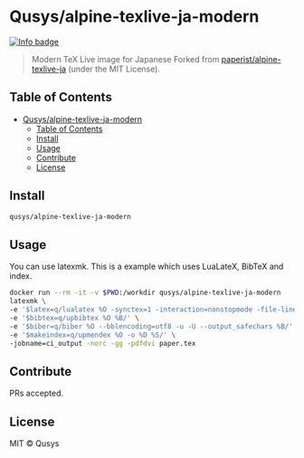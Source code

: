 # Qusys/alpine-texlive-ja-modern

[![Info badge](https://images.microbadger.com/badges/qusys/alpine-texlive-ja-modern.svg)](https://microbadger.com/images/qusys/alpine-texlive-ja-modern)

> Modern TeX Live image for Japanese 
Forked from [paperist/alpine-texlive-ja](https://github.com/Paperist/docker-alpine-texlive-ja) \(under the MIT License\).


## Table of Contents

- [Qusys/alpine-texlive-ja-modern](#qusysalpine-texlive-ja-modern)
  - [Table of Contents](#table-of-contents)
  - [Install](#install)
  - [Usage](#usage)
  - [Contribute](#contribute)
  - [License](#license)

## Install

```bash
qusys/alpine-texlive-ja-modern
```

## Usage

You can use latexmk. This is a example which uses LuaLateX, BibTeX and index.
```bash
docker run --rm -it -v $PWD:/workdir qusys/alpine-texlive-ja-modern
latexmk \
-e '$latex=q/lualatex %O -synctex=1 -interaction=nonstopmode -file-line-error %S/' \
-e '$bibtex=q/upbibtex %O %B/' \
-e '$biber=q/biber %O --bblencoding=utf8 -u -U --output_safechars %B/' \
-e '$makeindex=q/upmendex %O -o %D %S/' \
-jobname=ci_output -norc -gg -pdfdvi paper.tex
```

## Contribute

PRs accepted.

## License

MIT © Qusys



